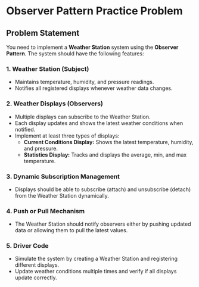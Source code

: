 # Observer Pattern Practice Problem

## Problem Statement

You need to implement a **Weather Station** system using the **Observer Pattern**. The system should have the following features:

### 1. Weather Station (Subject)
- Maintains temperature, humidity, and pressure readings.  
- Notifies all registered displays whenever weather data changes.  

### 2. Weather Displays (Observers)
- Multiple displays can subscribe to the Weather Station.  
- Each display updates and shows the latest weather conditions when notified.  
- Implement at least three types of displays:  
  - **Current Conditions Display:** Shows the latest temperature, humidity, and pressure.  
  - **Statistics Display:** Tracks and displays the average, min, and max temperature.  

### 3. Dynamic Subscription Management
- Displays should be able to subscribe (attach) and unsubscribe (detach) from the Weather Station dynamically.

### 4. Push or Pull Mechanism
- The Weather Station should notify observers either by pushing updated data or allowing them to pull the latest values.

### 5. Driver Code
- Simulate the system by creating a Weather Station and registering different displays.
- Update weather conditions multiple times and verify if all displays update correctly.
